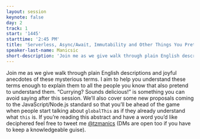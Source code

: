 ```yaml
---
layout: session
keynote: false
day: 2
track: 1
start: '1445'
starttime: '2:45 PM'
title: 'Serverless, Async/Await, Immutability and Other Things You Pretend to Understand'
speaker-last-name: Manicsic
short-description: 'Join me as we give walk through plain English descriptions and joyful anecdotes of these mysterious terms. I aim to help you understand these terms enough to explain them to all the people you know that also pretend to understand them. “Currying? Sounds delicious!” is something you can avoid saying after this session.'
---
```


Join me as we give walk through plain English descriptions and joyful anecdotes of these mysterious terms. I aim to help you understand these terms enough to explain them to all the people you know that also pretend to understand them. “Currying? Sounds delicious!” is something you can avoid saying after this session. We’ll also cover some new proposals coming to the JavaScript/Node.js standard so that you’ll be ahead of the game when people start talking about `globalThis` as if they already understand what `this` is. If you’re reading this abstract and have a word you’d like deciphered feel free to tweet me [@tzmanics](https://twitter.com/Tzmanics) (DMs are open too if you have to keep a knowledgeable guise).

